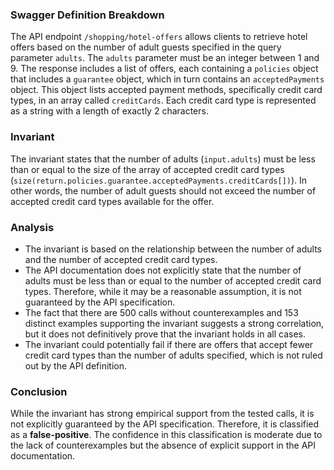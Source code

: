 ### Swagger Definition Breakdown
The API endpoint `/shopping/hotel-offers` allows clients to retrieve hotel offers based on the number of adult guests specified in the query parameter `adults`. The `adults` parameter must be an integer between 1 and 9. The response includes a list of offers, each containing a `policies` object that includes a `guarantee` object, which in turn contains an `acceptedPayments` object. This object lists accepted payment methods, specifically credit card types, in an array called `creditCards`. Each credit card type is represented as a string with a length of exactly 2 characters.

### Invariant
The invariant states that the number of adults (`input.adults`) must be less than or equal to the size of the array of accepted credit card types (`size(return.policies.guarantee.acceptedPayments.creditCards[])`). In other words, the number of adult guests should not exceed the number of accepted credit card types available for the offer.

### Analysis
- The invariant is based on the relationship between the number of adults and the number of accepted credit card types. 
- The API documentation does not explicitly state that the number of adults must be less than or equal to the number of accepted credit card types. Therefore, while it may be a reasonable assumption, it is not guaranteed by the API specification.
- The fact that there are 500 calls without counterexamples and 153 distinct examples supporting the invariant suggests a strong correlation, but it does not definitively prove that the invariant holds in all cases.
- The invariant could potentially fail if there are offers that accept fewer credit card types than the number of adults specified, which is not ruled out by the API definition.

### Conclusion
While the invariant has strong empirical support from the tested calls, it is not explicitly guaranteed by the API specification. Therefore, it is classified as a **false-positive**. The confidence in this classification is moderate due to the lack of counterexamples but the absence of explicit support in the API documentation.
